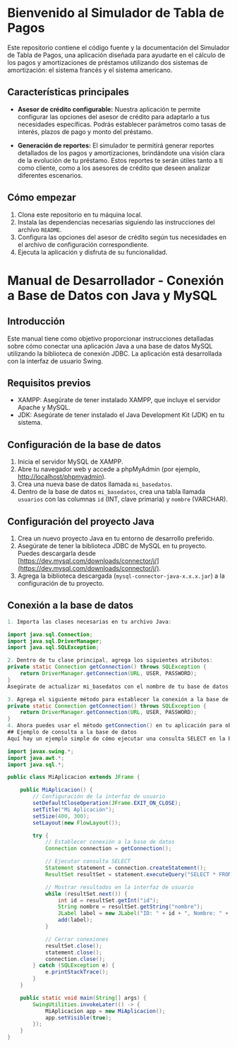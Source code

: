 # Bienvenido al Simulador de Tabla de Pagos

Este repositorio contiene el código fuente y la documentación del Simulador de Tabla de Pagos, una aplicación diseñada para ayudarte en el cálculo de los pagos y amortizaciones de préstamos utilizando dos sistemas de amortización: el sistema francés y el sistema americano.

## Características principales

- **Asesor de crédito configurable:** Nuestra aplicación te permite configurar las opciones del asesor de crédito para adaptarlo a tus necesidades específicas. Podrás establecer parámetros como tasas de interés, plazos de pago y monto del préstamo.

- **Generación de reportes:** El simulador te permitirá generar reportes detallados de los pagos y amortizaciones, brindándote una visión clara de la evolución de tu préstamo. Estos reportes te serán útiles tanto a ti como cliente, como a los asesores de crédito que deseen analizar diferentes escenarios.

## Cómo empezar

1. Clona este repositorio en tu máquina local.
2. Instala las dependencias necesarias siguiendo las instrucciones del archivo `README`.
3. Configura las opciones del asesor de crédito según tus necesidades en el archivo de configuración correspondiente.
4. Ejecuta la aplicación y disfruta de su funcionalidad.

# Manual de Desarrollador - Conexión a Base de Datos con Java y MySQL

## Introducción

Este manual tiene como objetivo proporcionar instrucciones detalladas sobre cómo conectar una aplicación Java a una base de datos MySQL utilizando la biblioteca de conexión JDBC. La aplicación está desarrollada con la interfaz de usuario Swing.

## Requisitos previos

- XAMPP: Asegúrate de tener instalado XAMPP, que incluye el servidor Apache y MySQL.
- JDK: Asegúrate de tener instalado el Java Development Kit (JDK) en tu sistema.

## Configuración de la base de datos

1. Inicia el servidor MySQL de XAMPP.
2. Abre tu navegador web y accede a phpMyAdmin (por ejemplo, [http://localhost/phpmyadmin](http://localhost/phpmyadmin)).
3. Crea una nueva base de datos llamada `mi_basedatos`.
4. Dentro de la base de datos `mi_basedatos`, crea una tabla llamada `usuarios` con las columnas `id` (INT, clave primaria) y `nombre` (VARCHAR).

## Configuración del proyecto Java

1. Crea un nuevo proyecto Java en tu entorno de desarrollo preferido.
2. Asegúrate de tener la biblioteca JDBC de MySQL en tu proyecto. Puedes descargarla desde [https://dev.mysql.com/downloads/connector/j/](https://dev.mysql.com/downloads/connector/j/).
3. Agrega la biblioteca descargada (`mysql-connector-java-x.x.x.jar`) a la configuración de tu proyecto.

## Conexión a la base de datos

```java
1. Importa las clases necesarias en tu archivo Java:

import java.sql.Connection;
import java.sql.DriverManager;
import java.sql.SQLException;

2. Dentro de tu clase principal, agrega los siguientes atributos:
private static Connection getConnection() throws SQLException {
    return DriverManager.getConnection(URL, USER, PASSWORD);
}
Asegúrate de actualizar mi_basedatos con el nombre de tu base de datos y proporciona el usuario y contraseña correctos si los has configurado previamente.

3. Agrega el siguiente método para establecer la conexión a la base de datos:
private static Connection getConnection() throws SQLException {
    return DriverManager.getConnection(URL, USER, PASSWORD);
}
4. Ahora puedes usar el método getConnection() en tu aplicación para obtener una conexión a la base de datos.
## Ejemplo de consulta a la base de datos
Aquí hay un ejemplo simple de cómo ejecutar una consulta SELECT en la base de datos y mostrar los resultados en la interfaz de usuario utilizando Swing:

import javax.swing.*;
import java.awt.*;
import java.sql.*;

public class MiAplicacion extends JFrame {

    public MiAplicacion() {
        // Configuración de la interfaz de usuario
        setDefaultCloseOperation(JFrame.EXIT_ON_CLOSE);
        setTitle("Mi Aplicación");
        setSize(400, 300);
        setLayout(new FlowLayout());

        try {
            // Establecer conexión a la base de datos
            Connection connection = getConnection();

            // Ejecutar consulta SELECT
            Statement statement = connection.createStatement();
            ResultSet resultSet = statement.executeQuery("SELECT * FROM usuarios");

            // Mostrar resultados en la interfaz de usuario
            while (resultSet.next()) {
                int id = resultSet.getInt("id");
                String nombre = resultSet.getString("nombre");
                JLabel label = new JLabel("ID: " + id + ", Nombre: " + nombre);
                add(label);
            }

            // Cerrar conexiones
            resultSet.close();
            statement.close();
            connection.close();
        } catch (SQLException e) {
            e.printStackTrace();
        }
    }

    public static void main(String[] args) {
        SwingUtilities.invokeLater(() -> {
            MiAplicacion app = new MiAplicacion();
            app.setVisible(true);
        });
    }
}
```
